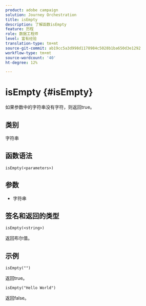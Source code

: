 ```yaml
---
product: adobe campaign
solution: Journey Orchestration
title: isEmpty
description: 了解函数isEmpty
feature: 历程
role: 数据工程师
level: 富有经验
translation-type: tm+mt
source-git-commit: ab19cc5a3d998d1178984c5028b1ba650d3e1292
workflow-type: tm+mt
source-wordcount: '40'
ht-degree: 12%

---
```



# isEmpty {#isEmpty}

如果参数中的字符串没有字符，则返回true。

## 类别

字符串

## 函数语法

`isEmpty(<parameters>)`

## 参数

* 字符串

## 签名和返回的类型

`isEmpty(<string>)`

返回布尔值。

## 示例

`isEmpty("")`

返回true。

`isEmpty("Hello World")`

返回false。
